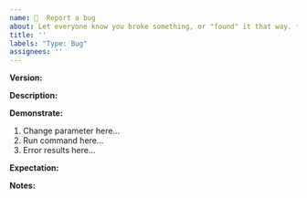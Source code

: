 ```yaml
---
name: 🐛  Report a bug
about: Let everyone know you broke something, or "found" it that way. *(sarcasm)*
title: ''
labels: "Type: Bug"
assignees: ''
---
```


**Version:**
<!-- Which version of the repository this issue appears in. -->

**Description:**
<!-- A clear and concise description of what the bug is. -->

**Demonstrate:**
<!-- All the Steps to reproduce the behavior. Below is just an EXAMPLE. -->
<!-- TIP: Use "1.", Markdown will auto number the steps. -->

1. Change parameter here...
1. Run command here...
1. Error results here...

**Expectation:**
<!-- A clear and concise description of what you expected to happen. -->

**Notes:**
<!-- Add any other context or screenshots about the issue. -->
